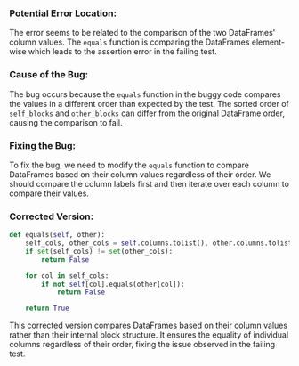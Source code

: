 ### Potential Error Location:
The error seems to be related to the comparison of the two DataFrames' column values. The `equals` function is comparing the DataFrames element-wise which leads to the assertion error in the failing test.

### Cause of the Bug:
The bug occurs because the `equals` function in the buggy code compares the values in a different order than expected by the test. The sorted order of `self_blocks` and `other_blocks` can differ from the original DataFrame order, causing the comparison to fail.

### Fixing the Bug:
To fix the bug, we need to modify the `equals` function to compare DataFrames based on their column values regardless of their order. We should compare the column labels first and then iterate over each column to compare their values.

### Corrected Version:
```python
def equals(self, other):
    self_cols, other_cols = self.columns.tolist(), other.columns.tolist()
    if set(self_cols) != set(other_cols):
        return False

    for col in self_cols:
        if not self[col].equals(other[col]):
            return False

    return True
```

This corrected version compares DataFrames based on their column values rather than their internal block structure. It ensures the equality of individual columns regardless of their order, fixing the issue observed in the failing test.